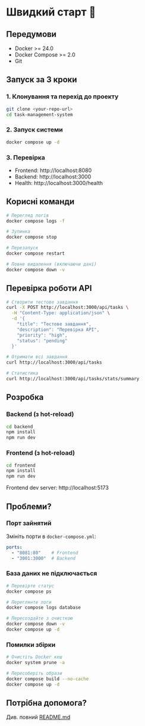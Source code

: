 # Швидкий старт 🚀

## Передумови
- Docker >= 24.0
- Docker Compose >= 2.0
- Git

## Запуск за 3 кроки

### 1. Клонування та перехід до проекту
```bash
git clone <your-repo-url>
cd task-management-system
```

### 2. Запуск системи
```bash
docker compose up -d
```

### 3. Перевірка
- Frontend: http://localhost:8080
- Backend: http://localhost:3000
- Health: http://localhost:3000/health

## Корисні команди

```bash
# Перегляд логів
docker compose logs -f

# Зупинка
docker compose stop

# Перезапуск
docker compose restart

# Повне видалення (включаючи дані)
docker compose down -v
```

## Перевірка роботи API

```bash
# Створити тестове завдання
curl -X POST http://localhost:3000/api/tasks \
  -H "Content-Type: application/json" \
  -d '{
    "title": "Тестове завдання",
    "description": "Перевірка API",
    "priority": "high",
    "status": "pending"
  }'

# Отримати всі завдання
curl http://localhost:3000/api/tasks

# Статистика
curl http://localhost:3000/api/tasks/stats/summary
```

## Розробка

### Backend (з hot-reload)
```bash
cd backend
npm install
npm run dev
```

### Frontend (з hot-reload)
```bash
cd frontend
npm install
npm run dev
```

Frontend dev server: http://localhost:5173

## Проблеми?

### Порт зайнятий
Змініть порти в `docker-compose.yml`:
```yaml
ports:
  - "8081:80"    # Frontend
  - "3001:3000"  # Backend
```

### База даних не підключається
```bash
# Перевірте статус
docker compose ps

# Переглянте логи
docker compose logs database

# Пересоздайте з очисткою
docker compose down -v
docker compose up -d
```

### Помилки збірки
```bash
# Очистіть Docker кеш
docker system prune -a

# Пересоберіть образи
docker compose build --no-cache
docker compose up -d
```

## Потрібна допомога?
Див. повний [README.md](./README.md)
